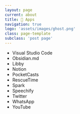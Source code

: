 ```yaml
---
layout: page
current: about
title: 📱 Apps
navigation: true
logo: 'assets/images/ghost.png'
class: page-template
subclass: 'post page'
---
```

- Visual Studio Code
- Obsidian.md
- Libby
- Notion
- PocketCasts
- RescueTime
- Spark
- Speechify
- Twitter
- WhatsApp
- YouTube
